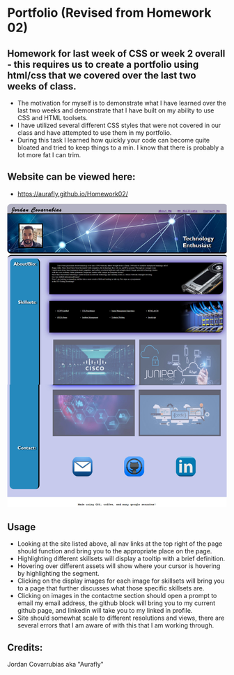 # Portfolio (Revised from Homework 02)
## Homework for last week of CSS or week 2 overall - this requires us to create a portfolio using html/css that we covered over the last two weeks of class.

- The motivation for myself is to demonstrate what I have learned over the last two weeks and demonstrate that I have built on my ability to use CSS and HTML toolsets.
- I have utilized several different CSS styles that were not covered in our class and have attempted to use them in my portfolio.
- During this task I learned how quickly your code can become quite bloated and tried to keep things to a min. I know that there is probably a lot more fat I can trim.

## Website can be viewed here:
- https://aurafly.github.io/Homework02/


![Example Screenshot](./assets/SS.jpg)


## Usage
- Looking at the site listed above, all nav links at the top right of the page should function and bring you to the appropriate place on the page.
- Highlighting different skillsets will display a tooltip with a brief definition.
- Hovering over different assets will show where your cursor is hovering by highlighting the segment.
- Clicking on the display images for each image for skillsets will bring you to a page that further discusses what those specific skillsets are.
- Clicking on images in the contactme section should open a prompt to email my email address, the github block will bring you to my current github page, and linkedin will take you to my linked in profile.
- Site should somewhat scale to different resolutions and views, there are several errors that I am aware of with this that I am working through.

## Credits:
Jordan Covarrubias aka "Aurafly"
